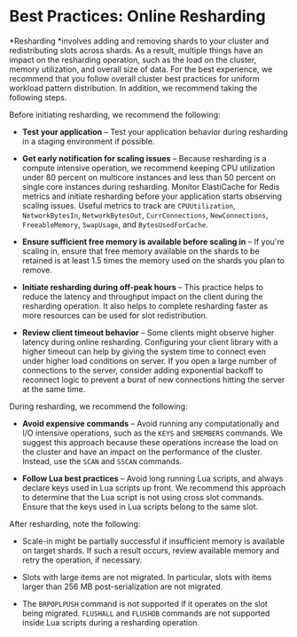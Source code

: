 # Best Practices: Online Resharding<a name="best-practices-online-resharding"></a>

*Resharding *involves adding and removing shards to your cluster and redistributing slots across shards\. As a result, multiple things have an impact on the resharding operation, such as the load on the cluster, memory utilization, and overall size of data\. For the best experience, we recommend that you follow overall cluster best practices for uniform workload pattern distribution\. In addition, we recommend taking the following steps\.

Before initiating resharding, we recommend the following:

+ **Test your application** – Test your application behavior during resharding in a staging environment if possible\.

+ **Get early notification for scaling issues** – Because resharding is a compute intensive operation, we recommend keeping CPU utilization under 80 percent on multicore instances and less than 50 percent on single core instances during resharding\. Monitor ElastiCache for Redis metrics and initiate resharding before your application starts observing scaling issues\. Useful metrics to track are `CPUUtilization`, `NetworkBytesIn`, `NetworkBytesOut`, `CurrConnections`, `NewConnections`, `FreeableMemory`, `SwapUsage`, and `BytesUsedForCache`\.

+ **Ensure sufficient free memory is available before scaling in** – If you're scaling in, ensure that free memory available on the shards to be retained is at least 1\.5 times the memory used on the shards you plan to remove\.

+ **Initiate resharding during off\-peak hours** – This practice helps to reduce the latency and throughput impact on the client during the resharding operation\. It also helps to complete resharding faster as more resources can be used for slot redistribution\.

+ **Review client timeout behavior** – Some clients might observe higher latency during online resharding\. Configuring your client library with a higher timeout can help by giving the system time to connect even under higher load conditions on server\. If you open a large number of connections to the server, consider adding exponential backoff to reconnect logic to prevent a burst of new connections hitting the server at the same time\.

During resharding, we recommend the following:

+ **Avoid expensive commands** – Avoid running any computationally and I/O intensive operations, such as the `KEYS` and `SMEMBERS` commands\. We suggest this approach because these operations increase the load on the cluster and have an impact on the performance of the cluster\. Instead, use the `SCAN` and `SSCAN` commands\.

+ **Follow Lua best practices** – Avoid long running Lua scripts, and always declare keys used in Lua scripts up front\. We recommend this approach to determine that the Lua script is not using cross slot commands\. Ensure that the keys used in Lua scripts belong to the same slot\.

After resharding, note the following:

+ Scale\-in might be partially successful if insufficient memory is available on target shards\. If such a result occurs, review available memory and retry the operation, if necessary\.

+ Slots with large items are not migrated\. In particular, slots with items larger than 256 MB post\-serialization are not migrated\.

+ The `BRPOPLPUSH` command is not supported if it operates on the slot being migrated\. `FLUSHALL` and `FLUSHDB` commands are not supported inside Lua scripts during a resharding operation\.